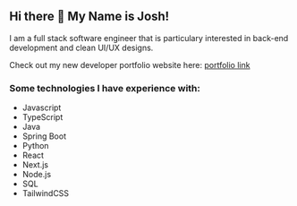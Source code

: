 ## Hi there 👋 My Name is Josh!

I am a full stack software engineer that is particulary interested in back-end development and clean UI/UX designs.

Check out my new developer portfolio website here: [portfolio link](https://react-portfolio-nuc1.vercel.app/)


### Some technologies I have experience with:

- Javascript
- TypeScript
- Java
- Spring Boot
- Python
- React
- Next.js
- Node.js
- SQL
- TailwindCSS
